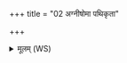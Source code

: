 +++
title = "02 अग्नीषोमा पथिकृता"

+++
<details><summary>मूलम् (WS)</summary>

अग्नीषोमा पथिकृता स्योनं देवभ्यो रत्नं दधथुर्वि लोकम् ।  
उप प्रेष्यन्तं पूषणं यो वहात्यञ्जोयानैः पथिभिस्तत्र गच्छतु ॥ ३ ॥
</details>